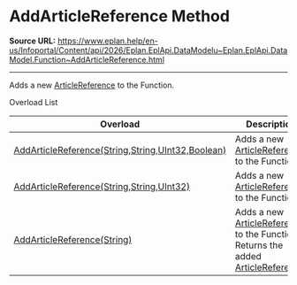 # AddArticleReference Method

**Source URL:** https://www.eplan.help/en-us/Infoportal/Content/api/2026/Eplan.EplApi.DataModelu~Eplan.EplApi.DataModel.Function~AddArticleReference.html

---

Adds a new [ArticleReference](Eplan.EplApi.DataModelu~Eplan.EplApi.DataModel.ArticleReference.html) to the Function.

Overload List

| Overload | Description |
| --- | --- |
| [AddArticleReference(String,String,UInt32,Boolean)](Eplan.EplApi.DataModelu~Eplan.EplApi.DataModel.Function~AddArticleReference(String,String,UInt32,Boolean).html) | Adds a new [ArticleReference](Eplan.EplApi.DataModelu~Eplan.EplApi.DataModel.ArticleReference.html) to the Function. |
| [AddArticleReference(String,String,UInt32)](Eplan.EplApi.DataModelu~Eplan.EplApi.DataModel.Function~AddArticleReference(String,String,UInt32).html) | Adds a new [ArticleReference](Eplan.EplApi.DataModelu~Eplan.EplApi.DataModel.ArticleReference.html) to the Function. |
| [AddArticleReference(String)](Eplan.EplApi.DataModelu~Eplan.EplApi.DataModel.Function~AddArticleReference(String).html) | Adds a new [ArticleReference](Eplan.EplApi.DataModelu~Eplan.EplApi.DataModel.ArticleReference.html) to the Function. Returns the added [ArticleReference](Eplan.EplApi.DataModelu~Eplan.EplApi.DataModel.ArticleReference.html). |
